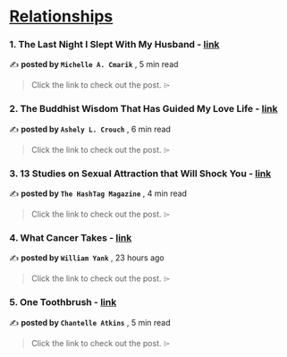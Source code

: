 
<h1><a href=https://medium.com/tag/relationships/recommended target="_blank" rel="noopener noreferrer">Relationships</a></h1>
<h3>1. The Last Night I Slept With My Husband - <a href=https://medium.com/age-of-empathy/the-last-night-i-slept-with-my-husband-ebe980afaeca?source=tag_recommended_feed---------0-84----------relationships----------6b7dfa00_0b8f_45a2_b2c6_97390b5c894a------- target="_blank" rel="noopener noreferrer">link</a></h3>

✍️ **posted by `Michelle A. Cmarik`** <date> , 5 min read</date>

<blockquote>Click the link to check out the post. ⌲</blockquote>

<h3>2. The Buddhist Wisdom That Has Guided My Love Life - <a href=https://medium.com/@ashely.crouch/the-buddhist-wisdom-that-has-guided-my-love-life-cd12b34dc9e4?source=tag_recommended_feed---------1-107----------relationships----------6b7dfa00_0b8f_45a2_b2c6_97390b5c894a------- target="_blank" rel="noopener noreferrer">link</a></h3>

✍️ **posted by `Ashely L. Crouch`** <date> , 6 min read</date>

<blockquote>Click the link to check out the post. ⌲</blockquote>

<h3>3. 13 Studies on Sexual Attraction that Will Shock You - <a href=https://medium.com/@hashtagmagazine/13-studies-on-sexual-attraction-that-will-shock-you-67808d9d2976?source=tag_recommended_feed---------2-85----------relationships----------6b7dfa00_0b8f_45a2_b2c6_97390b5c894a------- target="_blank" rel="noopener noreferrer">link</a></h3>

✍️ **posted by `The HashTag Magazine`** <date> , 4 min read</date>

<blockquote>Click the link to check out the post. ⌲</blockquote>

<h3>4. What Cancer Takes - <a href=https://medium.com/@williamyank/what-cancer-takes-f0eb13cc1f8d?source=tag_recommended_feed---------3-84----------relationships----------6b7dfa00_0b8f_45a2_b2c6_97390b5c894a------- target="_blank" rel="noopener noreferrer">link</a></h3>

✍️ **posted by `William Yank`** <date> , 23 hours ago</date>

<blockquote>Click the link to check out the post. ⌲</blockquote>

<h3>5. One Toothbrush - <a href=https://medium.com/modern-women/one-toothbrush-bb000e59b431?source=tag_recommended_feed---------4-107----------relationships----------6b7dfa00_0b8f_45a2_b2c6_97390b5c894a------- target="_blank" rel="noopener noreferrer">link</a></h3>

✍️ **posted by `Chantelle Atkins`** <date> , 5 min read</date>

<blockquote>Click the link to check out the post. ⌲</blockquote>

